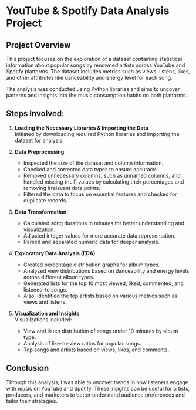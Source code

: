 # YouTube & Spotify Data Analysis Project

## Project Overview

This project focuses on the exploration of a dataset containing statistical information about popular songs by renowned artists across YouTube and Spotify platforms. The dataset includes metrics such as views, listens, likes, and other attributes like danceability and energy level for each song.

The analysis was conducted using Python libraries and aims to uncover patterns and insights into the music consumption habits on both platforms.

## Steps Involved:

1. **Loading the Necessary Libraries & Importing the Data**  
   Initiated by downloading required Python libraries and importing the dataset for analysis.

2. **Data Preprocessing**  
   - Inspected the size of the dataset and column information.
   - Checked and corrected data types to ensure accuracy.
   - Removed unnecessary columns, such as unnamed columns, and handled missing (null) values by calculating their percentages and removing irrelevant data points.
   - Filtered the data to focus on essential features and checked for duplicate records.

3. **Data Transformation**
   - Calculated song durations in minutes for better understanding and visualization.
   - Adjusted integer values for more accurate data representation.
   - Parsed and separated numeric data for deeper analysis.

4. **Exploratory Data Analysis (EDA)**
   - Created percentage distribution graphs for album types.
   - Analyzed view distributions based on danceability and energy levels across different album types.
   - Generated lists for the top 10 most viewed, liked, commented, and listened-to songs.
   - Also, identified the top artists based on various metrics such as views and listens.

5. **Visualization and Insights**  
   Visualizations included:
   - View and listen distribution of songs under 10 minutes by album type.
   - Analysis of like-to-view ratios for popular songs.
   - Top songs and artists based on views, likes, and comments.

## Conclusion

Through this analysis, I was able to uncover trends in how listeners engage with music on YouTube and Spotify. These insights can be useful for artists, producers, and marketers to better understand audience preferences and tailor their strategies.

